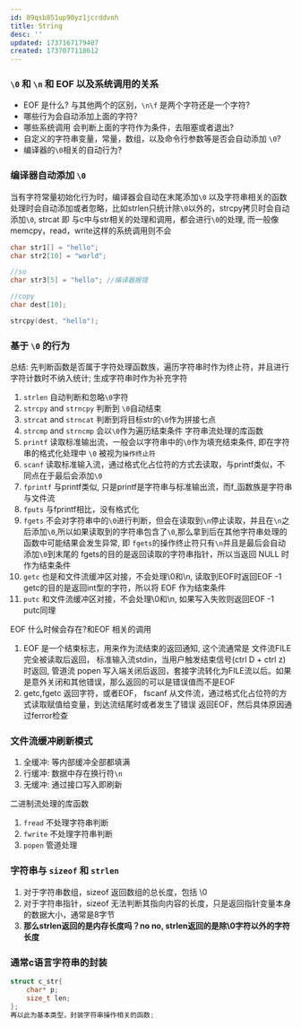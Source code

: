 ```yaml
---
id: 89qsb851up90yz1jcrddvnh
title: String
desc: ''
updated: 1737167179407
created: 1737077118612
---
```


### `\0` 和 `\n` 和 EOF 以及系统调用的关系
- EOF 是什么? 与其他两个的区别，`\n\f` 是两个字符还是一个字符?
- 哪些行为会自动添加上面的字符?
- 哪些系统调用 会判断上面的字符作为条件，去阻塞或者退出?
- 自定义的字符串变量，常量，数组，以及命令行参数等是否会自动添加 `\0`?
- 编译器的`\0`相关的自动行为?


### 编译器自动添加 `\0`
当有字符常量初始化行为时，编译器会自动在末尾添加`\0`
以及字符串相关的函数处理时会自动添加或者忽略，比如strlen只统计除`\0`以外的，strcpy拷贝时会自动添加`\0`, strcat
即 与c中与str相关的处理和调用，都会进行`\0`的处理, 而一般像 memcpy，read，write这样的系统调用则不会
```c
char str1[] = "hello";
char str2[10] = "world";

//so
char str3[5] = "hello"; //编译器报错

//copy
char dest[10];

strcpy(dest, "hello"); 
```

### 基于 `\0` 的行为
总结: 先判断函数是否属于字符处理函数族，遍历字符串时作为终止符，并且进行字符计数时不纳入统计; 生成字符串时作为补充字符
1. `strlen` 自动判断和忽略`\0`字符
2. `strcpy` and `strncpy` 判断到 `\0`自动结束
3. `strcat` and `strncat` 判断到将目标str的`\0`作为拼接七点
4. `strcmp` and `strncmp` 会以`\0`作为遍历结束条件
字符串流处理的库函数
5. `printf` 读取标准输出流，一般会以字符串中的`\0`作为填充结束条件, 即在字符串的格式化处理中 `\0` 被视为`操作终止符`
6. `scanf` 读取标准输入流，通过格式化占位符的方式去读取，与printf类似，不同点在于最后会添加`\0`
7. `fprintf` 与printf类似, 只是printf是字符串与标准输出流，而f_函数族是字符串与文件流
8. `fputs` 与fprintf相比，没有格式化
9. `fgets` 不会对字符串中的`\0`进行判断，但会在读取到`\n`停止读取，并且在`\n`之后添加`\0`,所以如果读取到的字符串包含了`\0`,那么拿到后在其他字符串处理的函数中可能结果会发生异常, 即 `fgets`的操作终止符只有`\n`并且是最后会自动添加`\0`到末尾的
fgets的目的是返回读取的字符串指针，所以当返回 NULL 时作为结束条件
10. `getc` 也是和文件流缓冲区对接，不会处理\0和\n, 读取到EOF时返回EOF -1
getc的目的是返回int型的字符，所以将 EOF 作为结束条件
11. `putc` 和文件流缓冲区对接，不会处理\0和\n, 如果写入失败则返回EOF -1
putc同理

EOF 什么时候会存在?和EOF 相关的调用
1. EOF 是一个结束标志，用来作为流结束的返回通知, 这个流通常是 文件流FILE完全被读取后返回， 标准输入流stdin，当用户触发结束信号(ctrl D + ctrl z)时返回, 管道流 popen 写入端关闭后返回，套接字流转化为FILE流以后。如果是意外关闭和其他错误，那么返回的可以是错误值而不是EOF
2. getc,fgetc 返回字符，或者EOF， fscanf 从文件流，通过格式化占位符的方式读取赋值给变量，到达流结尾时或者发生了错误 返回EOF，然后具体原因通过ferror检查

### 文件流缓冲刷新模式
1. 全缓冲: 等内部缓冲全部都填满
2. 行缓冲: 数据中存在换行符`\n`
3. 无缓冲: 通过接口写入即刷新



二进制流处理的库函数
1.  `fread` 不处理字符串判断
2.  `fwrite` 不处理字符串判断
3.  `popen` 管道处理

### 字符串与 `sizeof` 和 `strlen`
1. 对于字符串数组，sizeof 返回数组的总长度，包括 \0
2. 对于字符串指针，sizeof 无法判断其指向内容的长度，只是返回指针变量本身的数据大小，通常是8字节
3. **那么strlen返回的是内存长度吗？no no, strlen返回的是除\0字符以外的字符长度**


### 通常c语言字符串的封装
```c
struct c_str{
    char* p;
    size_t len;
};
再以此为基本类型，封装字符串操作相关的函数;
```